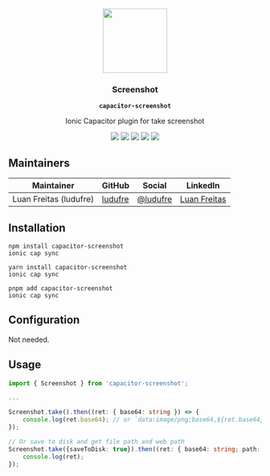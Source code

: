 <p align="center"><br><img src="https://user-images.githubusercontent.com/236501/85893648-1c92e880-b7a8-11ea-926d-95355b8175c7.png" width="128" height="128" /></p>
<h3 align="center">Screenshot</h3>
<p align="center"><strong><code>capacitor-screenshot</code></strong></p>
<p align="center">
  Ionic Capacitor plugin for take screenshot
</p>

<p align="center">
  <img src="https://img.shields.io/maintenance/yes/2025?style=flat-square" />
  <a href="https://www.npmjs.com/package/capacitor-screenshot"><img src="https://img.shields.io/npm/l/capacitor-screenshot?style=flat-square" /></a>
  <a href="https://www.npmjs.com/package/capacitor-screenshot"><img src="https://img.shields.io/npm/dw/capacitor-screenshot?style=flat-square" /></a>
  <a href="https://www.npmjs.com/package/capacitor-screenshot"><img src="https://img.shields.io/npm/v/capacitor-screenshot?style=flat-square" /></a>
<!-- ALL-CONTRIBUTORS-BADGE:START - Do not remove or modify this section -->
<a href="#contributors-"><img src="https://img.shields.io/badge/all%20contributors-0-orange?style=flat-square" /></a>
<!-- ALL-CONTRIBUTORS-BADGE:END -->
</p>

## Maintainers

| Maintainer             | GitHub                                | Social                            | LinkedIn                                                           |
| ---------------------- | ------------------------------------- | --------------------------------- | ------------------------------------------------------------------ |
| Luan Freitas (ludufre) | [ludufre](https://github.com/ludufre) | [@ludufre](https://x.com/ludufre) | [Luan Freitas](https://www.linkedin.com/in/luan-freitas-14341687/) |

## Installation

```terminal
npm install capacitor-screenshot
ionic cap sync
```

```terminal
yarn install capacitor-screenshot
ionic cap sync
```

```terminal
pnpm add capacitor-screenshot
ionic cap sync
```

## Configuration

Not needed.

## Usage

```typescript
import { Screenshot } from 'capacitor-screenshot';

...

Screenshot.take().then((ret: { base64: string }) => {
    console.log(ret.base64); // or `data:image/png;base64,${ret.base64}`
});

// Or save to disk and get file path and web path
Screenshot.take({saveToDisk: true}).then((ret: { base64: string; path: string; webPath: string }) => {
    console.log(ret);
});
```
